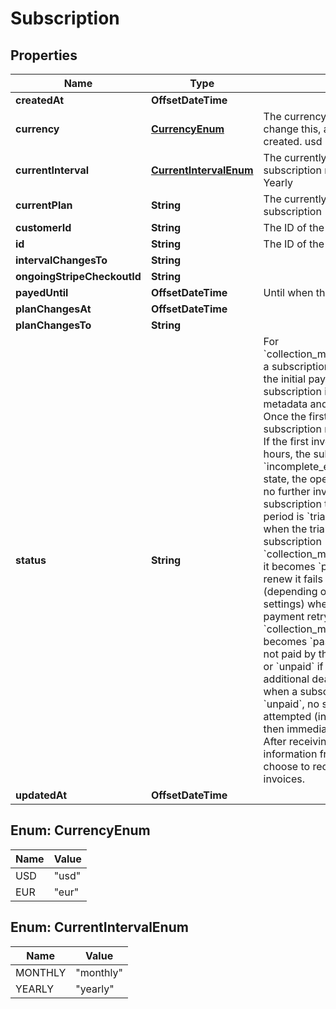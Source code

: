 

# Subscription


## Properties

| Name | Type | Description | Notes |
|------------ | ------------- | ------------- | -------------|
|**createdAt** | **OffsetDateTime** |  |  [readonly] |
|**currency** | [**CurrencyEnum**](#CurrencyEnum) | The currency of the subscription. To change this, a new subscription must be created. usd USD eur Euro |  [readonly] |
|**currentInterval** | [**CurrentIntervalEnum**](#CurrentIntervalEnum) | The currently active interval of the subscription monthly Monthly yearly Yearly |  [readonly] |
|**currentPlan** | **String** | The currently active plan of the subscription |  [readonly] |
|**customerId** | **String** | The ID of the stripe customer |  [readonly] |
|**id** | **String** | The ID of the subscription |  [readonly] |
|**intervalChangesTo** | **String** |  |  |
|**ongoingStripeCheckoutId** | **String** |  |  [optional] |
|**payedUntil** | **OffsetDateTime** | Until when the subscription is payed |  [readonly] |
|**planChangesAt** | **OffsetDateTime** |  |  [optional] |
|**planChangesTo** | **String** |  |  |
|**status** | **String** | For &#x60;collection_method&#x3D;charge_automatically&#x60; a subscription moves into &#x60;incomplete&#x60; if the initial payment attempt fails. A subscription in this state can only have metadata and default_source updated. Once the first invoice is paid, the subscription moves into an &#x60;active&#x60; state. If the first invoice is not paid within 23 hours, the subscription transitions to &#x60;incomplete_expired&#x60;. This is a terminal state, the open invoice will be voided and no further invoices will be generated.  A subscription that is currently in a trial period is &#x60;trialing&#x60; and moves to &#x60;active&#x60; when the trial period is over.  If subscription &#x60;collection_method&#x3D;charge_automatically&#x60; it becomes &#x60;past_due&#x60; when payment to renew it fails and &#x60;canceled&#x60; or &#x60;unpaid&#x60; (depending on your subscriptions settings) when Stripe has exhausted all payment retry attempts.  If subscription &#x60;collection_method&#x3D;send_invoice&#x60; it becomes &#x60;past_due&#x60; when its invoice is not paid by the due date, and &#x60;canceled&#x60; or &#x60;unpaid&#x60; if it is still not paid by an additional deadline after that. Note that when a subscription has a status of &#x60;unpaid&#x60;, no subsequent invoices will be attempted (invoices will be created, but then immediately automatically closed). After receiving updated payment information from a customer, you may choose to reopen and pay their closed invoices. |  |
|**updatedAt** | **OffsetDateTime** |  |  [readonly] |



## Enum: CurrencyEnum

| Name | Value |
|---- | -----|
| USD | &quot;usd&quot; |
| EUR | &quot;eur&quot; |



## Enum: CurrentIntervalEnum

| Name | Value |
|---- | -----|
| MONTHLY | &quot;monthly&quot; |
| YEARLY | &quot;yearly&quot; |



